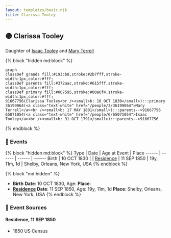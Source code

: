 ```yaml
---
layout: templates/basic.njk
title: Clarissa Tooley
---
```

## 🟣 Clarissa Tooley

Daughter of [Isaac Tooley](/people/6/65071054) and [Mary Terrell](/people/3/36199064)

{% block "hidden md:block" %}
```mermaid
graph
classDef grands fill:#193cb8,stroke:#2b7fff,stroke-width:1px,color:#fff;
classDef parents fill:#372aac,stroke:#615fff,stroke-width:1px,color:#fff;
classDef primary fill:#007595,stroke:#00a6f4,stroke-width:1px,color:#fff;
91667756(Clarissa Tooley<br /><small>b: 10 OCT 1830</small>):::primary
36199064(<a class="text-white" href="/people/3/36199064">Mary Terrell</a><br /><small>b: 17 MAY 1801</small>):::parents-->91667756
65071054(<a class="text-white" href="/people/6/65071054">Isaac Tooley</a><br /><small>b: 31 OCT 1791</small>):::parents-->91667756
```
{% endblock %}

### 📆 Events

{% block "hidden md:block" %}
Type | Date | Age at Event | Place
------ | ------ | ------ | ------
Birth | 10 OCT 1830 |  |
[Residence](#event-event-0) | 11 SEP 1850 | 19y, 11m, 1d | Shelby, Orleans, New York, USA
{% endblock %}

{% block "md:hidden" %}
- **Birth**
**Date**: 10 OCT 1830, Age:
**Place**:
- **[Residence](#event-event-0)**
**Date**: 11 SEP 1850, Age: 19y, 11m, 1d
**Place**: Shelby, Orleans, New York, USA
{% endblock %}

### 📰 Event Sources

#### <a id="event-event-0"></a> Residence, 11 SEP 1850
* 1850 US Census
